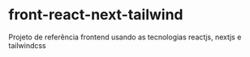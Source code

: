 # front-react-next-tailwind
Projeto de referência frontend usando as tecnologias reactjs, nextjs e tailwindcss
